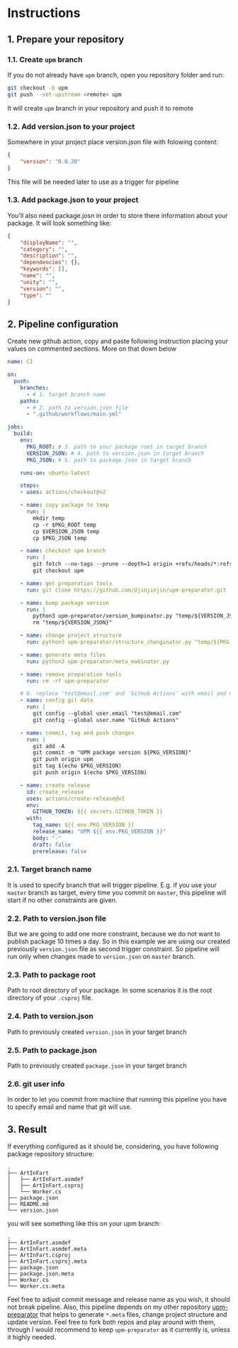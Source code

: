 # Instructions

## 1. Prepare your repository

### 1.1. Create `upm` branch

If you do not already have `upm` branch, open you repository folder and run:

```bash
git checkout -b upm
git push --set-upstream <remote> upm
```

It will create `upm` branch in your repository and push it to remote

### 1.2. Add version.json to your project

Somewhere in your project place version.json file with folowing content:

```json
{
    "version": "0.0.20"
}
```

This file will be needed later to use as a trigger for pipeline

### 1.3. Add package.json to your project

You'll also need package.josn in order to store there information about your package. It will look something like:

```json
{
    "displayName": "",
    "category": "",
    "description": "",
    "dependencies": {},
    "keywords": [],
    "name": "",
    "unity": "",
    "version": "",
    "type": ""
}
```
## 2. Pipeline configuration

Create new github action, copy and paste following instruction placing your values on commented sections. More on that down below

```yml
name: CI

on:
  push:
    branches:
      - # 1. target branch name
    paths:
      - # 2. path to version.json file
      - ".github/workflows/main.yml"

jobs:
  build:
    env:
      PKG_ROOT: # 3. path to your package root in target branch
      VERSION_JSON: # 4. path to version.json in target branch
      PKG_JSON: # 5. path to package.json in target branch

    runs-on: ubuntu-latest

    steps:
    - uses: actions/checkout@v2

    - name: copy package to temp
      run: |
        mkdir temp
        cp -r $PKG_ROOT temp
        cp $VERSION_JSON temp
        cp $PKG_JSON temp

    - name: checkout upm branch
      run: |
        git fetch --no-tags --prune --depth=1 origin +refs/heads/*:refs/remotes/origin/*
        git checkout upm

    - name: get preparation tools
      run: git clone https://github.com/Ujinjinjin/upm-preparator.git

    - name: bump package version
      run: |
        python3 upm-preparator/version_bumpinator.py "temp/${VERSION_JSON}" "temp/${PKG_JSON}"
        rm "temp/${VERSION_JSON}"

    - name: change project structure
      run: python3 upm-preparator/structure_changinator.py "temp/${PKG_ROOT}" "temp/${PKG_JSON}"

    - name: generate meta files
      run: python3 upm-preparator/meta_makinator.py

    - name: remove preparation tools
      run: rm -rf upm-preparator

    # 6. replace 'test@email.com' and 'GitHub Actions' with email and name you wish to be shown on your git tree
    - name: config git data
      run: |
        git config --global user.email "test@email.com"
        git config --global user.name "GitHub Actions"

    - name: commit, tag and push changes
      run: |
        git add -A
        git commit -m "UPM package version ${PKG_VERSION}"
        git push origin upm
        git tag $(echo $PKG_VERSION)
        git push origin $(echo $PKG_VERSION)

    - name: create release
      id: create_release
      uses: actions/create-release@v1
      env:
        GITHUB_TOKEN: ${{ secrets.GITHUB_TOKEN }}
      with:
        tag_name: ${{ env.PKG_VERSION }}
        release_name: "UPM ${{ env.PKG_VERSION }}"
        body: "-"
        draft: false
        prerelease: false

```

### 2.1. Target branch name

It is used to specify branch that will trigger pipeline. E.g. if you use your `master` branch as target, every time you commit on `master`, this pipeline will start if no other constraints are given.

### 2.2. Path to version.json file

But we are going to add one more constraint, because we do not want to publish package 10 times a day. So in this example we are using our created previously `version.json` file as second trigger constraint. So pipeline will run only when changes made to `version.json` on  `master` branch.

### 2.3. Path to package root

Path to root directory of your package. In some scenarios it is the root directory of your `.csproj` file.

### 2.4. Path to version.json

Path to previously created `version.json` in your target branch

### 2.5. Path to package.json

Path to previously created `package.json` in your target branch

### 2.6. git user info

In order to let you commit from machine that running this pipeline you have to specify email and name that git will use.

## 3. Result

If everything configured as it should be, considering, you have following package repository structure:

```
.
├── ArtInFart
│   ├── ArtInFart.asmdef
│   ├── ArtInFart.csproj
│   └── Worker.cs
├── package.json
├── README.md
└── version.json
```

you will see something like this on your upm branch:

```
.
├── ArtInFart.asmdef
├── ArtInFart.asmdef.meta
├── ArtInFart.csproj
├── ArtInFart.csproj.meta
├── package.json
├── package.json.meta
├── Worker.cs
└── Worker.cs.meta
```

Feel free to adjust commit message and release name as you wish, it should not break pipeline. Also, this pipeline depends on my other repository [upm-preparator](https://github.com/Ujinjinjin/upm-preparator) that helps to generate `*.meta` files, change project structure and update version. Feel free to fork both repos and play around with them, through I would recommend to keep `upm-preparator` as it currently is, unless it highly needed.